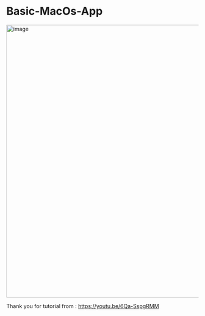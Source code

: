 # Basic-MacOs-App

<img width="715" alt="image" src="https://user-images.githubusercontent.com/3993516/154164660-846eef62-5990-40df-8bcb-351c8b4b05e0.png">

Thank you for tutorial from : https://youtu.be/6Qa-SspgRMM
